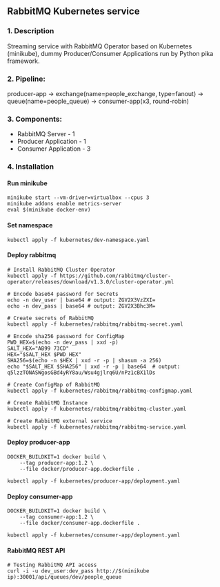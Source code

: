## RabbitMQ Kubernetes service
### 1. Description
Streaming service with RabbitMQ Operator based on Kubernetes (minikube),
dummy Producer/Consumer Applications run by Python pika framework.

### 2. Pipeline:

producer-app -> exchange(name=people_exchange, type=fanout) 
-> queue(name=people_queue) -> consumer-app(x3, round-robin)

### 3. Components:
- RabbitMQ Server - 1
- Producer Application - 1
- Consumer Application - 3

### 4. Installation
#### Run minikube
```
minikube start --vm-driver=virtualbox --cpus 3
minikube addons enable metrics-server
eval $(minikube docker-env)
```

#### Set namespace
```
kubectl apply -f kubernetes/dev-namespace.yaml
```

#### Deploy rabbitmq
```
# Install RabbitMQ Cluster Operator
kubectl apply -f https://github.com/rabbitmq/cluster-operator/releases/download/v1.3.0/cluster-operator.yml

# Encode base64 password for Secrets
echo -n dev_user | base64 # output: ZGV2X3VzZXI=
echo -n dev_pass | base64 # output: ZGV2X3Bhc3M=

# Create secrets of RabbitMQ
kubectl apply -f kubernetes/rabbitmq/rabbitmq-secret.yaml

# Encode sha256 password for ConfigMap
PWD_HEX=$(echo -n dev_pass | xxd -p)
SALT_HEX="AB99 73CD" 
HEX="$SALT_HEX $PWD_HEX"
SHA256=$(echo -n $HEX | xxd -r -p | shasum -a 256)
echo "$SALT_HEX $SHA256" | xxd -r -p | base64  # output: q5lzzTONASWgosGBd4yRY8au/Wsu4gjlrq6U/nPz1cBX1lDs

# Create ConfigMap of RabbitMQ
kubectl apply -f kubernetes/rabbitmq/rabbitmq-configmap.yaml

# Create RabbitMQ Instance
kubectl apply -f kubernetes/rabbitmq/rabbitmq-cluster.yaml

# Create RabbitMQ external service
kubectl apply -f kubernetes/rabbitmq/rabbitmq-service.yaml
```

#### Deploy producer-app
```
DOCKER_BUILDKIT=1 docker build \
    --tag producer-app:1.2 \
    --file docker/producer-app.dockerfile .

kubectl apply -f kubernetes/producer-app/deployment.yaml
```

#### Deploy consumer-app
```
DOCKER_BUILDKIT=1 docker build \
    --tag consumer-app:1.2 \
    --file docker/consumer-app.dockerfile .

kubectl apply -f kubernetes/consumer-app/deployment.yaml
```

#### RabbitMQ REST API
```
# Testing RabbitMQ API access
curl -i -u dev_user:dev_pass http://$(minikube ip):30001/api/queues/dev/people_queue

```